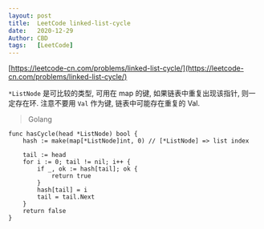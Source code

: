 ```yaml
---
layout: post
title:  LeetCode linked-list-cycle
date:   2020-12-29
Author: CBD
tags:   [LeetCode]
---
```


[https://leetcode-cn.com/problems/linked-list-cycle/](https://leetcode-cn.com/problems/linked-list-cycle/)

`*ListNode` 是可比较的类型, 可用在 map 的键, 如果链表中重复出现该指针, 则一定存在环.
注意不要用 `Val` 作为键, 链表中可能存在重复的 Val.

> Golang

```golang
func hasCycle(head *ListNode) bool {
	hash := make(map[*ListNode]int, 0) // [*ListNode] => list index

	tail := head
	for i := 0; tail != nil; i++ {
		if _, ok := hash[tail]; ok {
			return true
		}
		hash[tail] = i
		tail = tail.Next
	}
	return false
}
```
